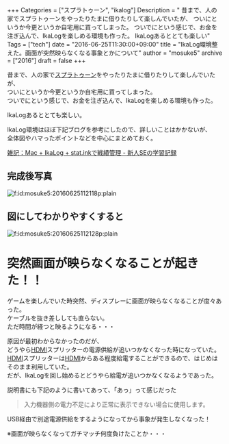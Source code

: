 +++
Categories = ["スプラトゥーン", "ikalog"]
Description = " 昔まで、人の家でスプラトゥーンをやったりたまに借りたりして楽しんでいたが、 ついにというか今更というか自宅用に買ってしまった。 ついでにという感じで、お金を注ぎ込んで、IkaLogを楽しめる環境も作った。  IkaLogあるととても楽しい"
Tags = ["tech"]
date = "2016-06-25T11:30:00+09:00"
title = "IkaLog環境整えた。画面が突然映らなくなる事象とかについて"
author = "mosuke5"
archive = ["2016"]
draft = false
+++

<body>
<p>昔まで、人の家で<a class="keyword" href="http://d.hatena.ne.jp/keyword/%A5%B9%A5%D7%A5%E9%A5%C8%A5%A5%A1%BC%A5%F3">スプラトゥーン</a>をやったりたまに借りたりして楽しんでいたが、<br>
ついにというか今更というか自宅用に買ってしまった。<br>
ついでにという感じで、お金を注ぎ込んで、IkaLogを楽しめる環境も作った。</p>

<p>IkaLogあるととても楽しい。</p>

<p>IkaLog環境はほぼ下記ブログを参考にしたので、詳しいことはかかないが、<br>
全体図やハマったポイントなどを中心にまとめておく。</p>

<a href="http://uriku.hatenablog.com/entry/2015/12/05/134411" target="_blank">雑記：Mac + IkaLog + stat.inkで戦績管理 - 新人SEの学習記録</a>

<h2>完成後写真</h2>

<p><span itemscope itemtype="http://schema.org/Photograph"><img src="https://cdn-ak.f.st-hatena.com/images/fotolife/m/mosuke5/20160625/20160625112118.png" alt="f:id:mosuke5:20160625112118p:plain" title="f:id:mosuke5:20160625112118p:plain" class="hatena-fotolife" itemprop="image"></span></p>

<h2>図にしてわかりやすくすると</h2>

<p><span itemscope itemtype="http://schema.org/Photograph"><img src="https://cdn-ak.f.st-hatena.com/images/fotolife/m/mosuke5/20160625/20160625112128.png" alt="f:id:mosuke5:20160625112128p:plain" title="f:id:mosuke5:20160625112128p:plain" class="hatena-fotolife" itemprop="image"></span></p>

<h1>突然画面が映らなくなることが起きた！！</h1>

<p>ゲームを楽しんでいた時突然、ディスプレーに画面が映らなくなることが度々あった。<br>
ケーブルを抜き差ししても直らない。<br>
ただ時間が経つと映るようになる・・・</p>

<p>原因が最初わからなかったのだが、<br>
どうやら<a class="keyword" href="http://d.hatena.ne.jp/keyword/HDMI">HDMI</a>スプリッターの電源供給が追いつかなくなった時になっていた。<br>
<a class="keyword" href="http://d.hatena.ne.jp/keyword/HDMI">HDMI</a>スプリッターは<a class="keyword" href="http://d.hatena.ne.jp/keyword/HDMI">HDMI</a>からある程度給電することができるので、はじめはそのまま利用していた。<br>
だが、IkaLogを回し始めるとどうやら給電が追いつかなくなるようであった。</p>

<p>説明書にも下記のように書いてあって、「あっ」って感じだった</p>

<blockquote><p>入力機器側の電力不足により正常に表示できない場合に使用します。</p></blockquote>

<p>USB経由で別途電源供給をするようになってから事象が発生しなくなった！</p>

<p>※画面が映らなくなってガチマッチ何度負けたことか・・・</p>
</body>
